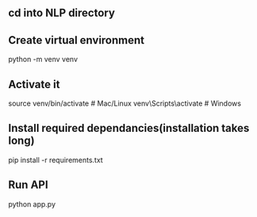 ## cd into NLP directory

## Create virtual environment
python -m venv venv

## Activate it
source venv/bin/activate   # Mac/Linux
venv\Scripts\activate      # Windows

## Install required dependancies(installation takes long)
pip install -r requirements.txt

## Run API
python app.py